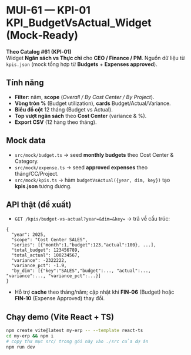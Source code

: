
# MUI-61 — KPI-01 KPI_BudgetVsActual_Widget (Mock‑Ready)

**Theo Catalog #61 (KPI‑01)**  
Widget **Ngân sách vs Thực chi** cho **CEO / Finance / PM**. Nguồn dữ liệu từ `kpis.json` (mock tổng hợp từ **Budgets** + **Expenses approved**).

## Tính năng
- **Filter**: năm, **scope** (*Overall / By Cost Center / By Project*).  
- **Vòng tròn %** (Budget utilization), **cards** Budget/Actual/Variance.  
- **Biểu đồ cột** 12 tháng (Budget vs Actual).  
- **Top vượt ngân sách** theo **Cost Center** (variance & %).  
- **Export CSV** (12 hàng theo tháng).

## Mock data
- `src/mock/budget.ts` → seed **monthly budgets** theo Cost Center & Category.  
- `src/mock/expense.ts` → seed **approved expenses** theo tháng/CC/Project.  
- `src/mock/kpis.ts` → hàm `budgetVsActual({year, dim, key})` tạo **kpis.json** tương đương.

## API thật (đề xuất)
- `GET /kpis/budget-vs-actual?year=&dim=&key=` → trả về cấu trúc:
```jsonc
{
  "year": 2025,
  "scope": "Cost Center SALES",
  "series": [{"month":1,"budget":123,"actual":100}, ...],
  "total_budget": 123456789,
  "total_actual": 100234567,
  "variance": -2322222,
  "variance_pct": -1.9,
  "by_dim": [{"key":"SALES","budget":..., "actual":..., "variance":..., "variance_pct":...}]
}
```
- Hỗ trợ **cache** theo tháng/năm; cập nhật khi **FIN‑06** (Budget) hoặc **FIN‑10** (Expense Approved) thay đổi.

## Chạy demo (Vite React + TS)
```bash
npm create vite@latest my-erp -- --template react-ts
cd my-erp && npm i
# copy thư mục src/ trong gói này vào ./src của dự án
npm run dev
```
